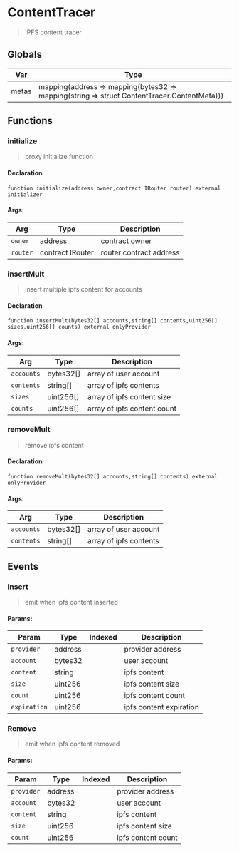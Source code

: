 # ContentTracer



> IPFS content tracer

## Globals
| Var | Type |
| --- | --- |
| metas | mapping(address => mapping(bytes32 => mapping(string => struct ContentTracer.ContentMeta))) |

## Functions
### initialize

> proxy initialize function


#### Declaration
```
function initialize(address owner,contract IRouter router) external initializer
```

#### Args:
| Arg | Type | Description |
| --- | --- | --- |
|`owner` | address | contract owner
|`router` | contract IRouter | router contract address

### insertMult

> insert multiple ipfs content for accounts


#### Declaration
```
function insertMult(bytes32[] accounts,string[] contents,uint256[] sizes,uint256[] counts) external onlyProvider
```

#### Args:
| Arg | Type | Description |
| --- | --- | --- |
|`accounts` | bytes32[] | array of user account
|`contents` | string[] | array of ipfs contents
|`sizes` | uint256[] | array of ipfs content size
|`counts` | uint256[] | array of ipfs content count

### removeMult

> remove ipfs content


#### Declaration
```
function removeMult(bytes32[] accounts,string[] contents) external onlyProvider
```

#### Args:
| Arg | Type | Description |
| --- | --- | --- |
|`accounts` | bytes32[] | array of user account
|`contents` | string[] | array of ipfs contents


## Events

### Insert

> emit when ipfs content inserted

  
#### Params:
| Param | Type | Indexed | Description |
| --- | --- | :---: | --- |
|`provider` | address |  | provider address
|`account` | bytes32 |  | user account
|`content` | string |  | ipfs content
|`size` | uint256 |  | ipfs content size
|`count` | uint256 |  | ipfs content count
|`expiration` | uint256 |  | ipfs content expiration
### Remove

> emit when ipfs content removed

  
#### Params:
| Param | Type | Indexed | Description |
| --- | --- | :---: | --- |
|`provider` | address |  | provider address
|`account` | bytes32 |  | user account
|`content` | string |  | ipfs content
|`size` | uint256 |  | ipfs content size
|`count` | uint256 |  | ipfs content count
